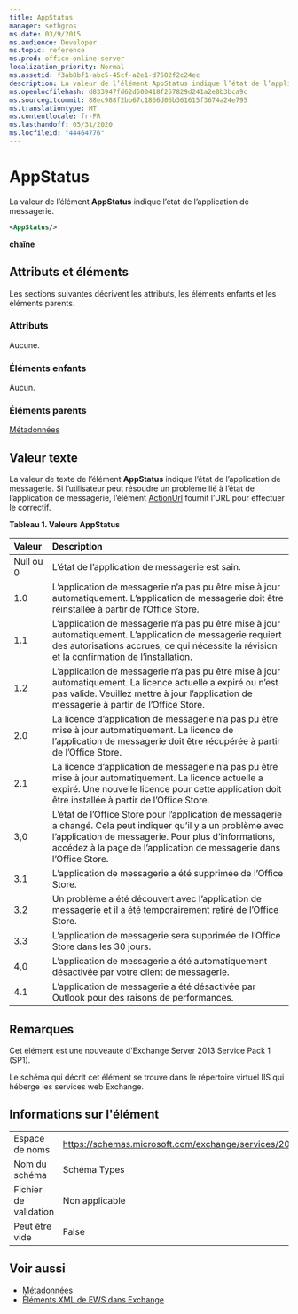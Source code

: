 ```yaml
---
title: AppStatus
manager: sethgros
ms.date: 03/9/2015
ms.audience: Developer
ms.topic: reference
ms.prod: office-online-server
localization_priority: Normal
ms.assetid: f3ab8bf1-abc5-45cf-a2e1-d7602f2c24ec
description: La valeur de l’élément AppStatus indique l’état de l’application de messagerie.
ms.openlocfilehash: d833947fd62d500418f257829d241a2e0b3bca9c
ms.sourcegitcommit: 88ec988f2bb67c1866d06b361615f3674a24e795
ms.translationtype: MT
ms.contentlocale: fr-FR
ms.lasthandoff: 05/31/2020
ms.locfileid: "44464776"
---
```

# <a name="appstatus"></a>AppStatus

La valeur de l’élément **AppStatus** indique l’état de l’application de messagerie. 
  
```XML
<AppStatus/>
```

 **chaîne**
## <a name="attributes-and-elements"></a>Attributs et éléments

Les sections suivantes décrivent les attributs, les éléments enfants et les éléments parents.
  
### <a name="attributes"></a>Attributs

Aucune.
  
### <a name="child-elements"></a>Éléments enfants

Aucun.
  
### <a name="parent-elements"></a>Éléments parents

[Métadonnées](metadata-ex15websvcsotherref.md)
  
## <a name="text-value"></a>Valeur texte

La valeur de texte de l’élément **AppStatus** indique l’état de l’application de messagerie. Si l’utilisateur peut résoudre un problème lié à l’état de l’application de messagerie, l’élément [ActionUrl](actionurl.md) fournit l’URL pour effectuer le correctif. 
  
**Tableau 1. Valeurs AppStatus**

|**Valeur**|**Description**|
|:-----|:-----|
|Null ou 0  <br/> |L’état de l’application de messagerie est sain.  <br/> |
|1.0  <br/> |L’application de messagerie n’a pas pu être mise à jour automatiquement. L’application de messagerie doit être réinstallée à partir de l’Office Store.  <br/> |
|1.1  <br/> |L’application de messagerie n’a pas pu être mise à jour automatiquement. L’application de messagerie requiert des autorisations accrues, ce qui nécessite la révision et la confirmation de l’installation.  <br/> |
|1.2  <br/> |L’application de messagerie n’a pas pu être mise à jour automatiquement. La licence actuelle a expiré ou n’est pas valide. Veuillez mettre à jour l’application de messagerie à partir de l’Office Store.  <br/> |
|2.0  <br/> |La licence d’application de messagerie n’a pas pu être mise à jour automatiquement. La licence de l’application de messagerie doit être récupérée à partir de l’Office Store.  <br/> |
|2.1  <br/> |La licence d’application de messagerie n’a pas pu être mise à jour automatiquement. La licence actuelle a expiré. Une nouvelle licence pour cette application doit être installée à partir de l’Office Store.  <br/> |
|3,0  <br/> |L’état de l’Office Store pour l’application de messagerie a changé. Cela peut indiquer qu’il y a un problème avec l’application de messagerie. Pour plus d’informations, accédez à la page de l’application de messagerie dans l’Office Store.  <br/> |
|3.1  <br/> |L’application de messagerie a été supprimée de l’Office Store.  <br/> |
|3.2  <br/> |Un problème a été découvert avec l’application de messagerie et il a été temporairement retiré de l’Office Store.  <br/> |
|3.3  <br/> |L’application de messagerie sera supprimée de l’Office Store dans les 30 jours.  <br/> |
|4,0  <br/> |L’application de messagerie a été automatiquement désactivée par votre client de messagerie.  <br/> |
|4.1  <br/> |L’application de messagerie a été désactivée par Outlook pour des raisons de performances.  <br/> |
   
## <a name="remarks"></a>Remarques

Cet élément est une nouveauté d'Exchange Server 2013 Service Pack 1 (SP1).
  
Le schéma qui décrit cet élément se trouve dans le répertoire virtuel IIS qui héberge les services web Exchange.
  
## <a name="element-information"></a>Informations sur l'élément

|||
|:-----|:-----|
|Espace de noms  <br/> | https://schemas.microsoft.com/exchange/services/2006/types  <br/> |
|Nom du schéma  <br/> |Schéma Types  <br/> |
|Fichier de validation  <br/> |Non applicable  <br/> |
|Peut être vide  <br/> |False  <br/> |
   
## <a name="see-also"></a>Voir aussi

- [Métadonnées](metadata-ex15websvcsotherref.md)
- [Éléments XML de EWS dans Exchange](ews-xml-elements-in-exchange.md)

